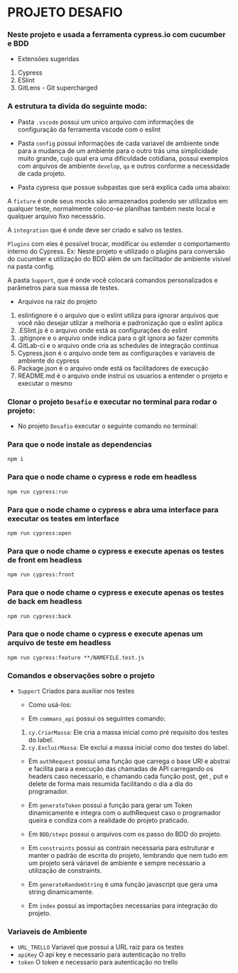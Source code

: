 # PROJETO DESAFIO

### Neste projeto e usada a ferramenta cypress.io com cucumber e BDD

* Extensões sugeridas

1. Cypress
2. ESlint
3. GitLens - Git supercharged

### A estrutura ta divida do seguinte modo: 

* Pasta `.vscode` possui um unico arquivo com informações de configuração da ferramenta vscode com o eslint

* Pasta `config` possui informações de cada variavel de ambiente onde para a mudança de um ambiente para o outro trás uma simplicidade muito grande, cujo qual era uma dificuldade cotidiana, possui exemplos com arquivos de ambiente `develop`, `qa` e outros conforme a necessidade de cada projeto.

* Pasta cypress que possue subpastas que será explica cada uma abaixo:

A `fixture` é onde seus mocks são armazenados podendo ser utilizados em qualquer teste, normalmente coloco-se planilhas também neste local e qualquer arquivo fixo necessário.

A `integration` que é onde deve ser criado e salvo os testes.

`Plugins` com eles é possível trocar, modificar ou estender o comportamento interno do Cypress. Ex: Neste projeto e utilizado o plugins para conversão do cucumber e utilização do BDD além de um facilitador de ambiente visivel na pasta config.

A pasta `Support`, que é onde você colocará comandos personalizados e parâmetros para sua massa de testes.

* Arquivos na raiz do projeto

1. eslintignore é o arquivo que o eslint utiliza para ignorar arquivos que você não desejar utlizar a melhoria e padronização que o eslint aplica
2. .ESlint.js é o arquivo onde está as configurações do eslint
3. .gitignore e o arquivo onde indica para o git ignora ao fazer commits
4. GitLab-ci e o arquivo onde cria as schedules de integração continua 
5. Cypress.json é o arquivo onde tem as configurações e variaveis de ambiente do cypress
6. Package.json é o arquivo onde está os facilitadores de execução
7. README.md é o arquivo onde instrui os usuarios a entender o projeto e executar o mesmo

### Clonar o projeto `Desafio` e executar no terminal para rodar o projeto:

* No projeto `Desafio` executar o seguinte comando no terminal:

### Para que o node instale as dependencias

```
npm i
```
### Para que o node chame o cypress e rode em headless 

```
npm run cypress:run 
```

### Para que o node chame o cypress e abra uma interface para executar os testes em interface

```
npm run cypress:open
```

### Para que o node chame o cypress e execute apenas os testes de front em headless

```
npm run cypress:front
```

### Para que o node chame o cypress e execute apenas os testes de back em headless

```
npm run cypress:back
```

### Para que o node chame o cypress e execute apenas um arquivo de teste em headless

```
npm run cypress:feature **/NAMEFILE.test.js
```

### Comandos e observações sobre o projeto 

* `Support` Criados para auxiliar nos testes
    - Como usá-los:
    
    - Em `commans_api` possui os seguintes comando:
    1. `cy.CriarMassa`: Ele cria a massa inicial como pré requisito dos testes do label.
    2. `cy.ExcluirMassa`: Ele exclui a massa inicial como dos testes do label.
    
    - Em `authRequest` possui uma função que carrega o base URl e abstrai e facilita para a execução das chamadas de API carregando os headers caso necessario, e chamando cada função post, get , put e delete de forma mais resumida facilitando o dia a dia do programador.

    - Em `generateToken` possui a função para gerar um Token dinamicamente e integra com o authRequest caso o programador queira e condiza com a realidade do projeto praticado.

    - Em `BDD/steps` possui o arquivos com os passo do BDD do projeto. 

    - Em `constraints` possui as contrain necessaria para estruturar e manter o padrão de escrita do projeto, lembrando que nem tudo em um projeto será váriavel de ambiente e sempre necessario a utilização de constraints.

    - Em `generateRandomString` é uma função javascript que gera uma string dinamicamente. 

    - Em `index` possui as importações necessarias para integração do projeto.

### Variaveis de Ambiente

* `URL_TRELLO` Variavel que possui a URL raiz para os testes
* `apiKey` O api key e necessario para autenticação no trello
* `token` O token e necessario para autenticação no trello
